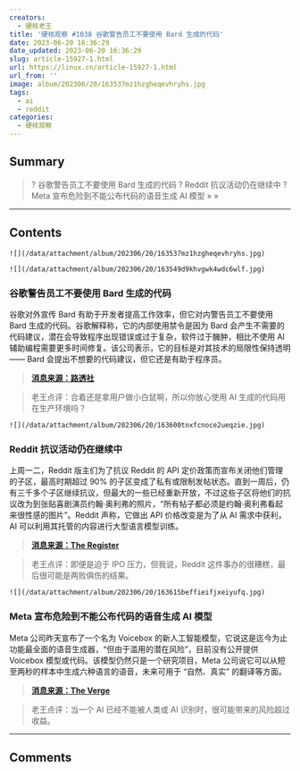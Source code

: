 ```yaml
---
creators:
  - 硬核老王
title: '硬核观察 #1038 谷歌警告员工不要使用 Bard 生成的代码'
date: 2023-06-20 16:36:29
date_updated: 2023-06-20 16:36:29
slug: article-15927-1.html
url: https://linux.cn/article-15927-1.html
url_from: ''
image: album/202306/20/163537mz1hzgheqevhryhs.jpg
tags:
  - ai
  - reddit
categories:
  - 硬核观察
---
```


## Summary

> ? 谷歌警告员工不要使用 Bard 生成的代码
> ? Reddit 抗议活动仍在继续中
> ? Meta 宣布危险到不能公布代码的语音生成 AI 模型
> » 
> »

***

<!-- more -->

## Contents

`![](/data/attachment/album/202306/20/163537mz1hzgheqevhryhs.jpg)`

`![](/data/attachment/album/202306/20/163549d9khvgwk4wdc6wlf.jpg)`

### 谷歌警告员工不要使用 Bard 生成的代码

谷歌对外宣传 Bard 有助于开发者提高工作效率，但它对内警告员工不要使用 Bard 生成的代码。谷歌解释称，它的内部使用禁令是因为 Bard 会产生不需要的代码建议，潜在会导致程序出现错误或过于复杂，软件过于臃肿，相比不使用 AI 辅助编程需要更多时间修复。该公司表示，它的目标是对其技术的局限性保持透明 —— Bard 会提出不想要的代码建议，但它还是有助于程序员。

> 
> **[消息来源：路透社](https://www.reuters.com/technology/google-one-ais-biggest-backers-warns-own-staff-about-chatbots-2023-06-15/)**
> 
> 
> 

> 
> 老王点评：合着还是拿用户做小白鼠啊，所以你放心使用 AI 生成的代码用在生产环境吗？
> 
> 
> 

`![](/data/attachment/album/202306/20/163600tnxfcnoce2ueqzie.jpg)`

### Reddit 抗议活动仍在继续中

上周一二，Reddit 版主们为了抗议 Reddit 的 API 定价政策而宣布关闭他们管理的子区，最高时期超过 90% 的子区变成了私有或限制发帖状态。直到一周后，仍有三千多个子区继续抗议，但最大的一些已经重新开放，不过这些子区将他们的抗议改为到张贴喜剧演员约翰·奥利弗的照片，“所有帖子都必须是约翰·奥利弗看起来很性感的图片”。Reddit 声称，它做出 API 价格改变是为了从 AI 需求中获利，AI 可以利用其托管的内容进行大型语言模型训练。

> 
> **[消息来源：The Register](https://www.theregister.com/2023/06/19/reddit_ceo_musk_twitter/)**
> 
> 
> 

> 
> 老王点评：即便是迫于 IPO 压力，但我说，Reddit 这件事办的很糟糕，最后很可能是两败俱伤的结果。
> 
> 
> 

`![](/data/attachment/album/202306/20/163615beffieifjxeiyufq.jpg)`

### Meta 宣布危险到不能公布代码的语音生成 AI 模型

Meta 公司昨天宣布了一个名为 Voicebox 的新人工智能模型，它说这是迄今为止功能最全面的语音生成器，“但由于滥用的潜在风险”，目前没有公开提供 Voicebox 模型或代码。该模型仍然只是一个研究项目，Meta 公司说它可以从短至两秒的样本中生成六种语言的语音，未来可用于 “自然、真实” 的翻译等方面。

> 
> **[消息来源：The Verge](https://www.theverge.com/2023/6/17/23764565/meta-says-its-new-speech-generating-ai-model-is-too-dangerous-for-public-release)**
> 
> 
> 

> 
> 老王点评：当一个 AI 已经不能被人类或 AI 识别时，很可能带来的风险超过收益。
> 
> 
>

***

## Comments
